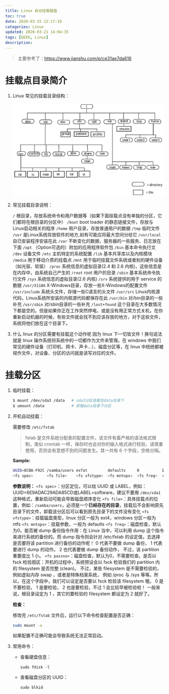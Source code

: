 ```yaml
---
title: Linux 自动挂载磁盘
toc: true
date: 2020-03-15 22:17:19
categories: Linux
updated: 2020-03-21 14:04:35
tags: [GEEK, Linux]
description:
---
```


> 主要参考了：https://www.jianshu.com/p/ce31ae7da616

# 挂载点目录简介

1. Linux 常见的挂载目录结构：

   ![img](Linux-自动挂载磁盘/4241038-2339e498c92de522.jpg)

<!-- more -->

2. 常见挂载目录说明：

   `/` 根目录，存放系统命令和用户数据等（如果下面挂载点没有单独的分区，它们都将在根目录的分区中）
   `/boot` boot loader 的静态链接文件，存放与Linux启动相关的程序
   `/home` 用户目录，存放普通用户的数据
   `/tmp` 临时文件
   `/usr` 是Linux系统存放软件的地方,如有可能应将最大空间分给它
   `/usr/local` 自已安装程序安装在此
   `/var` 不断变化的数据，服务器的一些服务、日志放在下面
   `/opt` （Option可选的）附加的应用程序软件包
   `/bin` 基本命令执行文
   `/dev` 设备文件
   `/etc` 主机特定的系统配置
   `/lib` 基本共享库以及内核模块
   `/media` 用于移动介质的挂载点
   `/mnt` 用于临时挂载文件系统或者别的硬件设备（如光驱、软驱）
   `/proc` 系统信息的虚拟目录(2.4 和 2.6 内核)，这些信息是在内存中，由系统自己产生的
   `/root` root 用户的目录
   `/sbin` 基本系统命令执行文件
   `/sys` 系统信息的虚拟目录(2.6 内核)
   `/srv` 系统提供的用于 service 的数据
   `/usr/X1186` X-Windows目录，存放一些X-Windows的配置文件
   `/usr/include` 系统头文件，存储一些C语言的头文件
   `/usr/src` Linux内核源代码，Linux系统所安装的内核源代码都保存在此
   `/usr/bin` 对/bin目录的一些补充
   `/usr/sbin` 对/sbin目录的一些补充
   `/lost+found` 这个目录在大多数情况下都是空的。但是如果你正在工作突然停电，或是没有用正常方式关机，在你重新启动机器的时候，有些文件就会找不到应该存放的地方，对于这些文件，系统将他们放在这个目录下。

3. 什么 linux 的分区需要有挂载这个动作呢
   因为 linux 下一切皆文件！换句说法就是 linux 操作系统将系统中的一切都作为文件来管理。在 windows 中我们常见的硬件设备（打印机、网卡、声卡...）、磁盘分区等，在 linux 中统统都被视作文件，对设备、分区的访问就是读写对应的文件。

# 挂载分区

1. 临时挂载：

   ~~~bash
   $ mount /dev/sda3 /data   # sda3分区挂载在data目录下
   $ umount /data            # 卸载data目录下分区
   ~~~

2. 开机自动挂载：

   需要修改 `/etc/fstab`

   > fstab 是文件系统分配表的配置文件，该文件有着严格的语法格式限制，类似 crontab 一样，保存时也会对你的输入格式进行校验，请慎重使用，否则会有意想不到的问题发生。其一共有 6 个字段，空格分隔。

   **Sample:**

   ~~~bash
   UUID=8CBA-F92C /samba/users exfat         defaults     0          1
   <fs spec>      <fs file>    <fs vfstype>  <fs mntops>  <fs freq>  <fs passno>
   ~~~

   **参数说明：**
   `<fs spec>`：分区定位，可以给 UUID 或 LABEL，例如：UUID=6E9ADAC29ADA85CD或LABEL=software，建议不要用 `/dev/sda1` 这种格式，重新启动可能会导致磁盘顺序变化
   `<fs file>`：具体挂载点的位置，例如：`/samba/users`，必须是一个**已经存在的目录**，挂载后不会影响原先目录下的文件，卸载该分区后可以看到原先目录下的文件没有变化
   `<fs vfstype>`：挂载磁盘类型，linux 分区一般为 ext4，windows 分区一般为 ntfs
   `<fs mntops>`：挂载参数，一般为 defaults
   `<fs freq>`：磁盘检查，默认为0。能否被 dump 备份指令作用：在 Linux 当中，可以利用 dump 这个指令来进行系统的备份的。而 dump 指令则会针对 /etc/fstab 的设定值，去选择是否要将该 partition 进行备份的动作呢！ 0 代表不要做 dump 备份， 1 代表要进行 dump 的动作。 2 也代表要做 dump 备份动作， 不过，该 partition 重要度比 1 小。
   `<fs passno>`：磁盘检查，默认为0，不需要检查。是否以 fsck 检验扇区：开机的过程中，系统预设会以 fsck 检验我们的 partition 内的 filesystem 是否完整 (clean)。 不过，某些 filesystem 是不需要检验的，例如虚拟内存 swap ，或者是特殊档案系统， 例如 /proc 与 /sys 等等。所以，在这个字段中，我们可以设定是否要以 fsck 检验该 filesystem 喔。 0 是不要检验， 1 是要检验， 2 也是要检验，不过 1 会比较早被检验啦！ 一般来说，根目录设定为 1 ，其它的要检验的 filesystem 都设定为 2 就好了。

   **检查：**

   修改完 `/etc/fstab` 文件后，运行以下命令检查配置是否正确：

   ~~~bash
   sudo mount -a
   ~~~

   如果配置不正确可能会导致系统无法正常启动。

3. 常用命令：

   - 查看硬盘信息：

     ~~~
     sudo fdisk -l
     ~~~

   - 查看磁盘分区的 UUID：

     ~~~
     sudo blkid
     ~~~

     

   